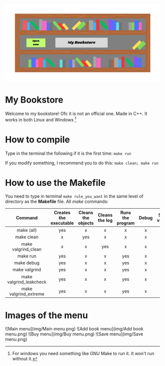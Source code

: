 ![Bookshelf image](img/bookshelf.png)

# My Bookstore
 Welcome to my bookstore! Ofc it is not an official one. Made in C++. It works in both Linux and Windows [^1]

# How to compile
 Type in the terminal the following if it is the first time:
 ```make run```

 If you modify something, I recommend you to do this:
 ``` make clean; make run ```

 # How to use the Makefile

 You need to type in terminal ```make rule_you_want``` in the same level of directory as the **Makefile** file. All *make* commands:
 
 |         Command         | Creates the executable | Cleans the objects | Cleans the log | Runs the program | Debug | Simple valgrind | Leak check | All valgrind info |
|:-----------------------:|:----------------------:|:------------------:|:--------------:|:----------------:|:-----:|:---------------:|:----------:|:-----------------:|
|        make (all)       |           yes          |          x         |        x       |         x        |   x   |        x        |      x     |         x         |
|        make clean       |            x           |         yes        |        x       |         x        |   x   |        x        |      x     |         x         |
|   make valgrind_clean   |            x           |          x         |       yes      |         x        |   x   |        x        |      x     |         x         |
|         make run        |           yes          |          x         |        x       |        yes       |   x   |        x        |      x     |         x         |
|        make debug       |           yes          |          x         |        x       |        yes       |   x   |        x        |      x     |         x         |
|      make valgrind      |           yes          |          x         |        x       |        yes       |   x   |       yes       |      x     |         x         |
| make valgrind_leakcheck |           yes          |          x         |        x       |        yes       |   x   |       yes       |     yes    |         x         |
|  make valgrind_extreme  |           yes          |          x         |        x       |        yes       |   x   |       yes       |     yes    |        yes        |

# Images of the menu

![Main menu](img/Main menu.png)
![Add book menu](img/Add book menu.png)
![Buy menu](img/Buy menu.png)
![Save menu](img/Save menu.png)

[^1]: For windows you need something like GNU Make to run it. It won't run without it.
